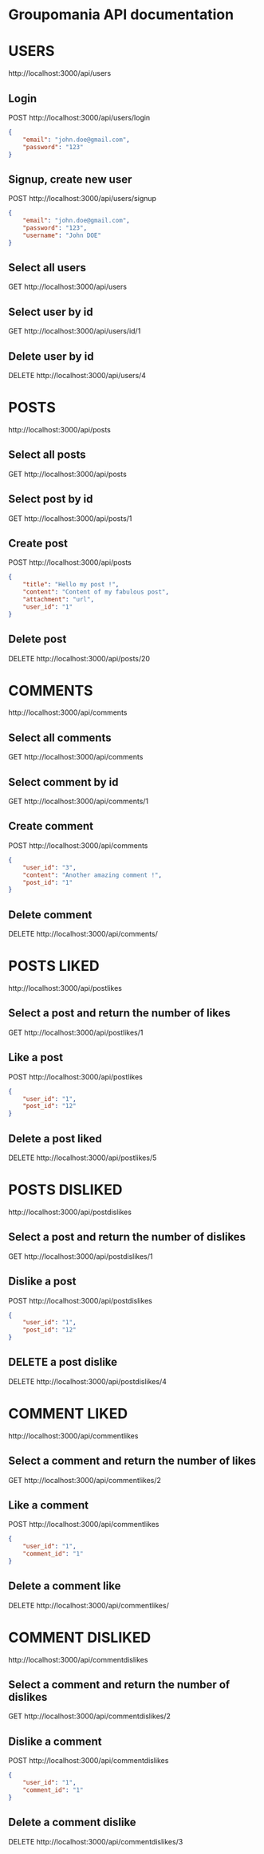 # Groupomania API documentation

# USERS
http://localhost:3000/api/users

##  Login
POST http://localhost:3000/api/users/login
```json
{
    "email": "john.doe@gmail.com",
    "password": "123"
}
```
## Signup, create new user
POST http://localhost:3000/api/users/signup
```json
{
    "email": "john.doe@gmail.com",
    "password": "123",
    "username": "John DOE"
}
```
## Select all users
GET http://localhost:3000/api/users

## Select user by id
GET http://localhost:3000/api/users/id/1

## Delete user by id
DELETE http://localhost:3000/api/users/4

# POSTS
http://localhost:3000/api/posts

## Select all posts
GET http://localhost:3000/api/posts

## Select post by id
GET http://localhost:3000/api/posts/1

## Create post
POST http://localhost:3000/api/posts
```json
{
    "title": "Hello my post !",
    "content": "Content of my fabulous post",
    "attachment": "url",
    "user_id": "1"
}
```
## Delete post
DELETE http://localhost:3000/api/posts/20

# COMMENTS
http://localhost:3000/api/comments

## Select all comments
GET http://localhost:3000/api/comments

## Select comment by id
GET http://localhost:3000/api/comments/1

## Create comment
POST http://localhost:3000/api/comments
```json
{
    "user_id": "3",
    "content": "Another amazing comment !",
    "post_id": "1"
}
```
## Delete comment
DELETE  http://localhost:3000/api/comments/


# POSTS LIKED
http://localhost:3000/api/postlikes

## Select a post and return the number of likes
GET http://localhost:3000/api/postlikes/1

## Like a post
POST http://localhost:3000/api/postlikes
```json
{
    "user_id": "1",
    "post_id": "12"
}
```
## Delete a post liked
DELETE http://localhost:3000/api/postlikes/5


# POSTS DISLIKED
http://localhost:3000/api/postdislikes

## Select a post and return the number of dislikes
GET http://localhost:3000/api/postdislikes/1

## Dislike a post
POST http://localhost:3000/api/postdislikes
```json
{
    "user_id": "1",
    "post_id": "12"
}
```
## DELETE a post dislike
DELETE  http://localhost:3000/api/postdislikes/4

# COMMENT LIKED
http://localhost:3000/api/commentlikes

##  Select a comment and return the number of likes
GET http://localhost:3000/api/commentlikes/2

## Like a comment
POST http://localhost:3000/api/commentlikes
```json
{
    "user_id": "1",
    "comment_id": "1"
}
```
## Delete a comment like
DELETE  http://localhost:3000/api/commentlikes/

# COMMENT DISLIKED
http://localhost:3000/api/commentdislikes

## Select a comment and return the number of dislikes
GET http://localhost:3000/api/commentdislikes/2

## Dislike a comment
POST http://localhost:3000/api/commentdislikes
```json
{
    "user_id": "1",
    "comment_id": "1"
} 
```
## Delete a comment dislike
DELETE http://localhost:3000/api/commentdislikes/3

